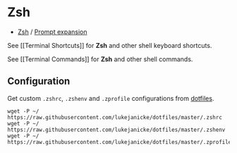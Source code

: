 # Zsh

- [Zsh](https://www.zsh.org) / [Prompt expansion](https://zsh.sourceforge.io/Doc/Release/Prompt-Expansion.html)

See [[Terminal Shortcuts]] for **Zsh** and other shell keyboard shortcuts.

See [[Terminal Commands]] for **Zsh** and other shell commands.

## Configuration

Get custom `.zshrc`, `.zshenv` and `.zprofile` configurations from [dotfiles](https://github.com/lukejanicke/dotfiles).

```shell
wget -P ~/ https://raw.githubusercontent.com/lukejanicke/dotfiles/master/.zshrc
wget -P ~/ https://raw.githubusercontent.com/lukejanicke/dotfiles/master/.zshenv
wget -P ~/ https://raw.githubusercontent.com/lukejanicke/dotfiles/master/.zprofile
```
